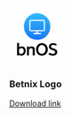 <img src="bos_logo.png" width="100" height="100">
<h3>Betnix Logo</h3>
<a href="https://github.com/BetnixTech/bos/archive/refs/heads/main.zip" download>Download link</a>
